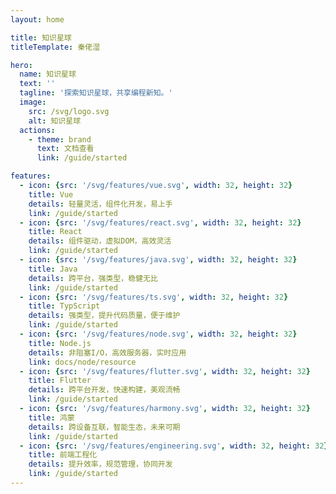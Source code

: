 ```yaml
---
layout: home

title: 知识星球
titleTemplate: 秦佬湿

hero:
  name: 知识星球
  text: ''
  tagline: '探索知识星球，共享编程新知。'
  image:
    src: /svg/logo.svg
    alt: 知识星球
  actions:
    - theme: brand
      text: 文档查看
      link: /guide/started

features:
  - icon: {src: '/svg/features/vue.svg', width: 32, height: 32}
    title: Vue
    details: 轻量灵活，组件化开发，易上手
    link: /guide/started
  - icon: {src: '/svg/features/react.svg', width: 32, height: 32}
    title: React
    details: 组件驱动，虚拟DOM，高效灵活
    link: /guide/started
  - icon: {src: '/svg/features/java.svg', width: 32, height: 32}
    title: Java
    details: 跨平台，强类型，稳健无比
    link: /guide/started
  - icon: {src: '/svg/features/ts.svg', width: 32, height: 32}
    title: TypScript
    details: 强类型，提升代码质量，便于维护
    link: /guide/started
  - icon: {src: '/svg/features/node.svg', width: 32, height: 32}
    title: Node.js
    details: 非阻塞I/O，高效服务器，实时应用
    link: docs/node/resource
  - icon: {src: '/svg/features/flutter.svg', width: 32, height: 32}
    title: Flutter
    details: 跨平台开发，快速构建，美观流畅
    link: /guide/started
  - icon: {src: '/svg/features/harmony.svg', width: 32, height: 32}
    title: 鸿蒙
    details: 跨设备互联，智能生态，未来可期
    link: /guide/started
  - icon: {src: '/svg/features/engineering.svg', width: 32, height: 32}
    title: 前端工程化
    details: 提升效率，规范管理，协同开发
    link: /guide/started
---
```


<script setup lang="ts">
import { onMounted } from 'vue'
import { fetchVersion } from '.vitepress/utils/fetchVersion.ts'

onMounted(() => {
  fetchVersion()
})
</script>
